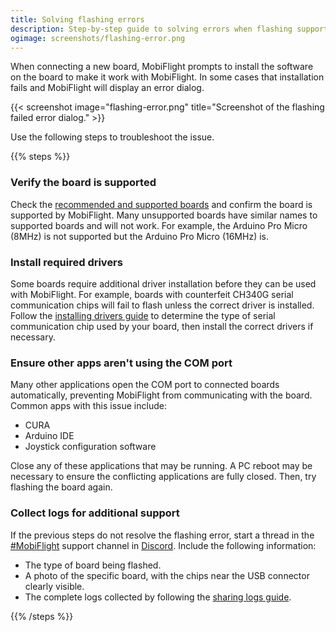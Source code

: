 ```yaml
---
title: Solving flashing errors
description: Step-by-step guide to solving errors when flashing supported MobiFlight boards.
ogimage: screenshots/flashing-error.png
---
```


When connecting a new board, MobiFlight prompts to install the software on the board to make it work with MobiFlight. In some cases that installation fails and MobiFlight will display an error dialog.

{{< screenshot image="flashing-error.png" title="Screenshot of the flashing failed error dialog." >}}

Use the following steps to troubleshoot the issue.

{{% steps %}}

### Verify the board is supported

Check the [recommended and supported boards](/boards/) and confirm the board is supported by MobiFlight. Many unsupported boards have similar names to supported boards and will not work. For example, the Arduino Pro Micro (8MHz) is not supported but the Arduino Pro Micro (16MHz) is.

### Install required drivers

Some boards require additional driver installation before they can be used with MobiFlight. For example, boards with counterfeit CH340G serial communication chips will fail to flash unless the correct driver is installed. Follow the [installing drivers guide](/guides/installing-drivers/) to determine the type of serial communication chip used by your board, then install the correct drivers if necessary.

### Ensure other apps aren't using the COM port

Many other applications open the COM port to connected boards automatically, preventing MobiFlight from communicating with the board. Common apps with this issue include:

- CURA
- Arduino IDE
- Joystick configuration software

Close any of these applications that may be running. A PC reboot may be necessary to ensure the conflicting applications are fully closed. Then, try flashing the board again.

### Collect logs for additional support

If the previous steps do not resolve the flashing error, start a thread in the [#MobiFlight](https://discord.com/channels/608690978081210392/1028767888242376794) support channel in [Discord](https://discord.gg/yUaBqMbz). Include the following information:

- The type of board being flashed.
- A photo of the specific board, with the chips near the USB connector clearly visible.
- The complete logs collected by following the [sharing logs guide](/guides/sharing-logs/).

{{% /steps %}}
